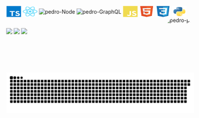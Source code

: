 
<!-- <div align="center">
  <a href="https://github.com/pedroleinar">
  <img height="180em" src="https://github-readme-stats.vercel.app/api?username=pedroleinar&show_icons=true&theme=dark&include_all_commits=true&count_private=true"/>
  <img height="180em" src="https://github-readme-stats.vercel.app/api/top-langs/?username=pedroleinar&layout=compact&langs_count=7&theme=dark"/>
</div> -->

##

<div style="display: inline_block"><br>
  <img align="center" alt="pedro-Ts" height="30" width="40" src="https://raw.githubusercontent.com/devicons/devicon/master/icons/typescript/typescript-plain.svg">
  <img align="center" alt="pedro-React" height="30" width="40" src="https://raw.githubusercontent.com/devicons/devicon/master/icons/react/react-original.svg">
  <img align="center" alt="pedro-Node" height="30" width="40" src="https://cdn.jsdelivr.net/gh/devicons/devicon/icons/nodejs/nodejs-original.svg">
  <img align="center" alt="pedro-GraphQL" height="30" width="40" src="https://cdn.jsdelivr.net/gh/devicons/devicon/icons/graphql/graphql-plain.svg">
  
  <img align="center" alt="pedro-Js" height="30" width="40" src="https://raw.githubusercontent.com/devicons/devicon/master/icons/javascript/javascript-plain.svg">  
  <img align="center" alt="pedro-HTML" height="30" width="40" src="https://raw.githubusercontent.com/devicons/devicon/master/icons/html5/html5-original.svg">
  <img align="center" alt="pedro-CSS" height="30" width="40" src="https://raw.githubusercontent.com/devicons/devicon/master/icons/css3/css3-original.svg">
  
  <img align="center" alt="pedro-Python" height="30" width="40" src="https://raw.githubusercontent.com/devicons/devicon/master/icons/python/python-original.svg">
  <img align="right" alt="pedro-pic" height="150" style="border-radius:50px;" src="https://media3.giphy.com/media/l0HlHFRbmaZtBRhXG/giphy.gif?cid=790b7611f825a7e9a939589b7915e066e425593517b3cf4a&rid=giphy.gif&ct=g">
</div>

##

<div> 
  <a href="https://instagram.com/pedroleinar" target="_blank"><img src="https://img.shields.io/badge/-Instagram-%23E4405F?style=for-the-badge&logo=instagram&logoColor=white" target="_blank"></a>
 	<a href="https://www.twitch.tv/pedroleinar" target="_blank"><img src="https://img.shields.io/badge/Twitch-9146FF?style=for-the-badge&logo=twitch&logoColor=white" target="_blank"></a> 
  <a href="https://www.linkedin.com/in/pedroleinar/" target="_blank"><img src="https://img.shields.io/badge/-LinkedIn-%230077B5?style=for-the-badge&logo=linkedin&logoColor=white" target="_blank"></a> 
 
  ![Snake animation](https://github.com/pedroleinar/pedroleinar/blob/output/github-contribution-grid-snake.svg)
 
</div>

##
